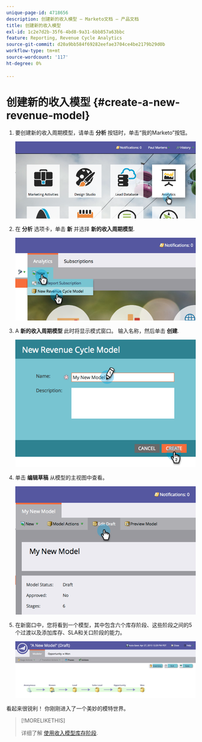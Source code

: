 ```yaml
---
unique-page-id: 4718656
description: 创建新的收入模型 — Marketo文档 — 产品文档
title: 创建新的收入模型
exl-id: 1c2e7d2b-35f6-4bd8-9a31-6bb857a63bbc
feature: Reporting, Revenue Cycle Analytics
source-git-commit: d20a9bb584f69282eefae3704ce4be2179b29d0b
workflow-type: tm+mt
source-wordcount: '117'
ht-degree: 0%

---
```


# 创建新的收入模型 {#create-a-new-revenue-model}

1. 要创建新的收入周期模型，请单击 **分析** 按钮时，单击“我的Marketo”按钮。

   ![](assets/image2015-4-27-11-3a54-3a41.png)

1. 在 **分析** 选项卡，单击 **新** 并选择 **新的收入周期模型**.

   ![](assets/image2015-4-27-11-3a55-3a51.png)

1. A **新的收入周期模型** 此时将显示模式窗口。 输入名称，然后单击 **创建**.

   ![](assets/image2015-4-27-11-3a57-3a59.png)

1. 单击 **编辑草稿** 从模型的主视图中查看。

   ![](assets/image2015-4-27-12-3a10-3a49.png)

1. 在新窗口中，您将看到一个模型，其中包含六个库存阶段、这些阶段之间的5个过渡以及添加库存、SLA和关口阶段的能力。

   ![](assets/image2015-4-27-12-3a31-3a1.png)

看起来很锐利！ 你刚刚进入了一个美妙的模特世界。

>[!MORELIKETHIS]
>
>详细了解 [使用收入模型库存阶段](/help/marketo/product-docs/reporting/revenue-cycle-analytics/revenue-cycle-models/using-revenue-model-inventory-stages.md).
